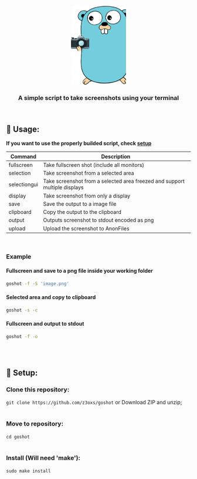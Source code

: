 <div align="center">
    <img src="./assets/logo.png" width="150" />
    <h3>A simple script to take screenshots using your terminal</h3>
</div>

&nbsp;
## 🚀 Usage:
**If you want to use the properly builded script, check <a href="#setup">setup</a>**

| Command    |     Description    |
| ------------- | ------------------ |
| fullscreen |  Take fullscreen shot (include all monitors) |
| selection | Take screenshot from a selected area |
| selectiongui | Take screenshot from a selected area freezed and support multiple displays |
| display | Take screenshot from only a display |
| save | Save the output to a image file |
| clipboard | Copy the output to the clipboard |
| output | Outputs screenshot to stdout encoded as png |
| upload | Upload the screenshot to AnonFiles |

&nbsp;
### Example
#### Fullscreen and save to a png file inside your working folder
```bash
goshot -f -S 'image.png'
```
#### Selected area and copy to clipboard
```bash
goshot -s -c
```
#### Fullscreen and output to stdout
```bash
goshot -f -o
```

<br><br>
<a name="setup"></a>
## 🔧 Setup:
### Clone this repository:<br>
`git clone https://github.com/z3oxs/goshot` or Download ZIP and unzip;<br><br>
### Move to repository:<br>
`cd goshot`<br><br>
### Install (Will need 'make'):<br>
`sudo make install`<br><br>
